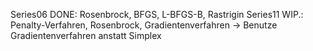 Series06 DONE: Rosenbrock, BFGS, L-BFGS-B, Rastrigin
Series11 WIP.: Penalty-Verfahren, Rosenbrock, Gradientenverfahren 
    -> Benutze Gradientenverfahren anstatt Simplex